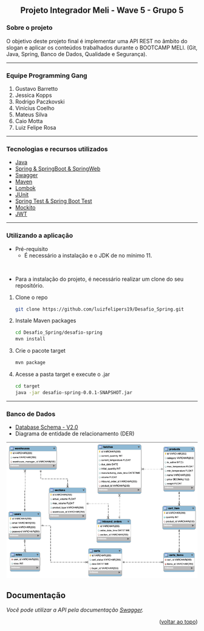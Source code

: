 <div id="top"></div>
<!--
*** Thanks for checking out the Best-README-Template. If you have a suggestion
*** that would make this better, please fork the repo and create a pull request
*** or simply open an issue with the tag "enhancement".
*** Don't forget to give the project a star!
*** Thanks again! Now go create something AMAZING! :D
-->



<!-- PROJECT SHIELDS -->
<!--
*** I'm using markdown "reference style" links for readability.
*** Reference links are enclosed in brackets [ ] instead of parentheses ( ).
*** See the bottom of this document for the declaration of the reference variables
*** for contributors-url, forks-url, etc. This is an optional, concise syntax you may use.
*** https://www.markdownguide.org/basic-syntax/#reference-style-links
-->

<!-- PROJECT LOGO -->
<br />
<div align="center">
  <h2 align="center">Projeto Integrador Meli - Wave 5 - Grupo 5</h2>
</div>


<!-- ABOUT THE PROJECT -->
### Sobre o projeto
O objetivo deste projeto final é implementar uma API REST no âmbito do slogan e aplicar os conteúdos trabalhados durante o BOOTCAMP MELI. (Git, Java, Spring, Banco de Dados, Qualidade e Segurança).

---
### Equipe Programming Gang
1. Gustavo Barretto
2. Jessica Kopps
3. Rodrigo Paczkovski
4. Vinícius Coelho
5. Mateus Silva
6. Caio Motta
7. Luiz Felipe Rosa

---
### Tecnologias e recursos utilizados

* [Java](https://www.java.com/pt-BR/)
* [Spring & SpringBoot & SpringWeb](https://spring.io/)
* [Swagger](https://swagger.io/)
* [Maven](https://maven.apache.org/)
* [Lombok](https://projectlombok.org/)
* [JUnit](https://junit.org)
* [Spring Test & Spring Boot Test](https://spring.io/)
* [Mockito](https://site.mockito.org)
* [JWT](https://jwt.io/)

---
<!-- GETTING STARTED -->
### Utilizando a aplicação
- Pré-requisito
  - É necessário a instalação e o JDK de no mínimo 11.    
<br> 

- Para a instalação do projeto, é necessário realizar um clone do seu repositório.


1. Clone o repo
   ```sh
   git clone https://github.com/luizfelipers19/Desafio_Spring.git
   ```
2. Instale Maven packages
   ```sh
   cd Desafio_Spring/desafio-spring
   mvn install
   ```
3. Crie o pacote target
   ```sh
   mvn package
   ```
4. Acesse a pasta target e execute o .jar
    ```sh
    cd target
    java -jar desafio-spring-0.0.1-SNAPSHOT.jar
    ```



---
### Banco de Dados

* [Database Schema - V2.0](./screenshots/db-schema-v2.png)
* Diagrama de entidade de relacionamento (DER)

![Diagrama de entidade de relacionamento (DER)](./screenshots/db-schema-v2.png)

## Documentação

_Você pode utilizar a API pela documentação [Swagger](http://localhost:8080/swagger-ui.html)._


<p align="right">(<a href="#top">voltar ao topo</a>)</p>
